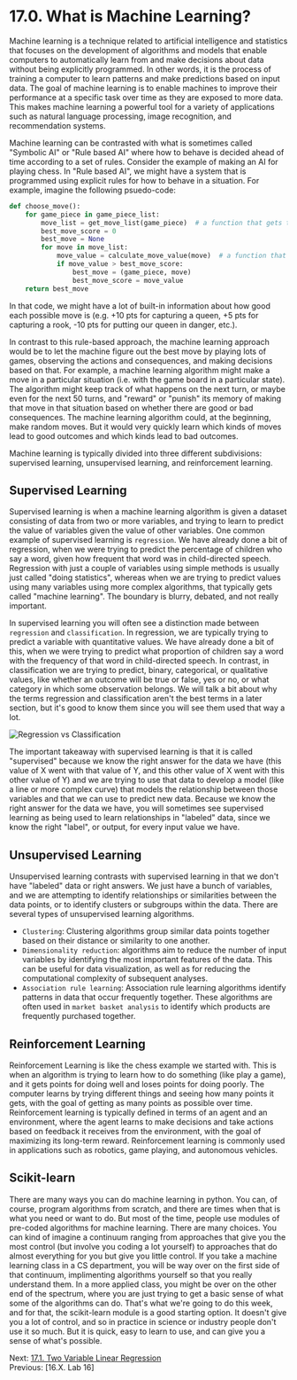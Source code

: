 # 17.0. What is Machine Learning?
Machine learning is a technique related to artificial intelligence and statistics that focuses on the development of 
algorithms and models that enable computers to automatically learn from and make decisions about data without being 
explicitly programmed. In other words, it is the process of training a computer to learn patterns and make predictions 
based on input data. The goal of machine learning is to enable machines to improve their performance at a specific task 
over time as they are exposed to more data. This makes machine learning a powerful tool for a variety of applications 
such as natural language processing, image recognition, and recommendation systems.

Machine learning can be contrasted with what is sometimes called "Symbolic AI" or "Rule based AI" where how to behave is
decided ahead of time according to a set of rules. Consider the example of making an AI for playing chess. In "Rule 
based AI", we might have a system that is programmed using explicit rules for how to behave in a situation. For example,
imagine the following psuedo-code:
```python
def choose_move():
    for game_piece in game_piece_list:
        move_list = get_move_list(game_piece)  # a function that gets the list of all the legal moves for that piece
        best_move_score = 0 
        best_move = None
        for move in move_list:
            move_value = calculate_move_value(move)  # a function that returns a score for how good each move is
            if move_value > best_move_score:
                best_move = (game_piece, move)
                best_move_score = move_value
    return best_move

```
In that code, we might have a lot of built-in information about how good each possible move is (e.g. +10 pts for 
capturing a queen, +5 pts for capturing a rook, -10 pts for putting our queen in danger, etc.).

In contrast to this rule-based approach, the machine learning approach would be to let the machine figure out the best 
move by playing lots of games, observing the actions and consequences, and making decisions based on that. For example, 
a machine learning algorithm might make a move in a particular situation (i.e. with the game board in a particular 
state). The algorithm might keep track of what happens on the next turn, or maybe even for the next 50 turns, and 
"reward" or "punish" its memory of making that move in that situation based on whether there are good or bad 
consequences. The machine learning algorithm could, at the beginning, make random moves. But it would very quickly learn 
which kinds of moves lead to good outcomes and which kinds lead to bad outcomes.

Machine learning is typically divided into three different subdivisions: supervised learning, unsupervised learning, 
and reinforcement learning.

## Supervised Learning
Supervised learning is when a machine learning algorithm is given a dataset consisting of data from two or more 
variables, and trying to learn to predict the value of variables given the value of other variables. One common example 
of supervised learning is `regression`. We have already done a bit of regression, when we were trying to predict
the percentage of children who say a word, given how frequent that word was in child-directed speech. Regression with 
just a couple of variables using simple methods is usually just called "doing statistics", whereas when we are trying to
predict values using many variables using more complex algorithms, that typically gets called "machine learning". The 
boundary is blurry, debated, and not really important.

In supervised learning you will often see a distinction made between `regression` and `classification`. In regression,
we are typically trying to predict a variable with quantitative values. We have already done a bit of this, when we 
were trying to predict what proportion of children say a word with the frequency of that word in child-directed speech.
In contrast, in classification we are trying to predict, binary, categorical, or qualitative values, like whether an 
outcome will be true or false, yes or no, or what category in which some observation belongs. We will talk a bit about 
why the terms regression and classification aren't the best terms in a later section, but it's good to know them since 
you will see them used that way a lot.

![Regression vs Classification](../images/regression_classification.avif)

The important takeaway with supervised learning is that it is called "supervised" because we know the right answer for 
the data we have (this value of X went with that value of Y, and this other value of X went with this other value of Y)
and we are trying to use that data to develop a model (like a line or more complex curve) that models the relationship
between those variables and that we can use to predict new data. Because we know the right answer for the data we have, 
you will sometimes see supervised learning as being used to learn relationships in "labeled" data, since we know the 
right "label", or output, for every input value we have.

## Unsupervised Learning
Unsupervised learning contrasts with supervised learning in that we don't have "labeled" data or right answers. We just 
have a bunch of variables, and we are attempting to identify relationships or similarities between the data points, or 
to identify clusters or subgroups within the data. There are several types of unsupervised learning algorithms. 
- `Clustering`: Clustering algorithms group similar data points together based on their distance or similarity to one 
another.
- `Dimensionality reduction`: algorithms aim to reduce the number of input variables by identifying the most important 
features of the data. This can be useful for data visualization, as well as for reducing the computational complexity 
of subsequent analyses.
- `Association rule learning`: Association rule learning algorithms identify patterns in data that occur frequently 
together. These algorithms are often used in `market basket analysis` to identify which products are frequently purchased together.

## Reinforcement Learning
Reinforcement Learning is like the chess example we started with. This is when an algorithm is trying to learn how to do 
something (like play a game), and it gets points for doing well and loses points for doing poorly. The computer learns 
by trying different things and seeing how many points it gets, with the goal of getting as many points as possible over 
time. Reinforcement learning is typically defined in terms of an agent and an environment, where the agent learns to make 
decisions and take actions based on feedback it receives from the environment, with the goal of maximizing its long-term 
reward. Reinforcement learning is commonly used in applications such as robotics, game playing, and autonomous vehicles.

## Scikit-learn
There are many  ways you can do machine learning in python. You can, of course, program algorithms from scratch,
and there are times when that is what you need or want to do. But most of the time, people use modules of pre-coded 
algorithms for machine learning. There are many choices. You can kind of imagine a continuum ranging from approaches 
that give you the most control (but involve you coding a lot yourself) to approaches that do almost everything for you 
but give you little control. If you take a machine learning class in a CS department, you will be way over on the first 
side of that continuum, implimenting algorithms yourself so that you really understand them. In a more applied class, 
you might be over on the other end of the spectrum, where you are just trying to get a basic sense of what some of the 
algorithms can do. That's what we're going to do this week, and for that, the scikit-learn module is a good starting 
option. It doesn't give you a lot of control, and so in practice in science or industry people don't use it so much. 
But it is quick, easy to learn to use, and can give you a sense of what's possible.

Next: [17.1. Two Variable Linear Regression](17.1.%20Two%20Variable%20Linear%20Regression.md)<br>
Previous: [16.X. Lab 16]